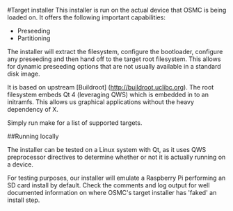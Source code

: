 #Target installer
This installer is run on the actual device that OSMC is being loaded on. It offers the following important capabilities:

* Preseeding
* Partitioning

The installer will extract the filesystem, configure the bootloader, configure any preseeding and then hand off to the target root filesystem. This allows for dynamic preseeding options that are not usually available in a standard disk image. 

It is based on upstream [Buildroot] (http://buildroot.uclibc.org). The root filesystem embeds Qt 4 (leveraging QWS) which is embedded in to an initramfs. This allows us graphical applications without the heavy dependency of X.

Simply run make for a list of supported targets.  

##Running locally

The installer can be tested on a Linux system with Qt, as it uses QWS preprocessor directives to determine whether or not it is actually running on a device.

For testing purposes, our installer will emulate a Raspberry Pi performing an SD card install by default. Check the comments and log output for well documented information on where OSMC's target installer has 'faked' an install step. 
